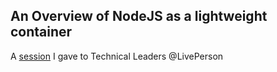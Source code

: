 ## An Overview of NodeJS as a lightweight container

A [session](http://itkoren.github.io/lightning-nodejs-containers/) I gave to Technical Leaders @LivePerson
